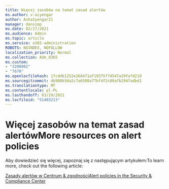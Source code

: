 ```yaml
---
title: Więcej zasobów na temat zasad alertów
ms.author: v-aiyengar
author: AshaIyengar21
manager: dansimp
ms.date: 02/17/2021
ms.audience: Admin
ms.topic: article
ms.service: o365-administration
ROBOTS: NOINDEX, NOFOLLOW
localization_priority: Normal
ms.collection: Adm_O365
ms.custom:
- "3200002"
- "7670"
ms.openlocfilehash: 1fcddb1252e268471af19375f74547a19fafd210
ms.sourcegitcommit: db908b3da2c7a6508a77bf4f2c80afb294fadbd1
ms.translationtype: MT
ms.contentlocale: pl-PL
ms.lasthandoff: 03/29/2021
ms.locfileid: "51403213"
---
```

# <a name="more-resources-on-alert-policies"></a><span data-ttu-id="b5fad-102">Więcej zasobów na temat zasad alertów</span><span class="sxs-lookup"><span data-stu-id="b5fad-102">More resources on alert policies</span></span>

<span data-ttu-id="b5fad-103">Aby dowiedzieć się więcej, zapoznaj się z następującym artykułem:</span><span class="sxs-lookup"><span data-stu-id="b5fad-103">To learn more, check out the following article:</span></span>

[<span data-ttu-id="b5fad-104">Zasady alertów w Centrum & zgodności</span><span class="sxs-lookup"><span data-stu-id="b5fad-104">Alert policies in the Security & Compliance Center</span></span>](https://go.microsoft.com/fwlink/?linkid=2103211)